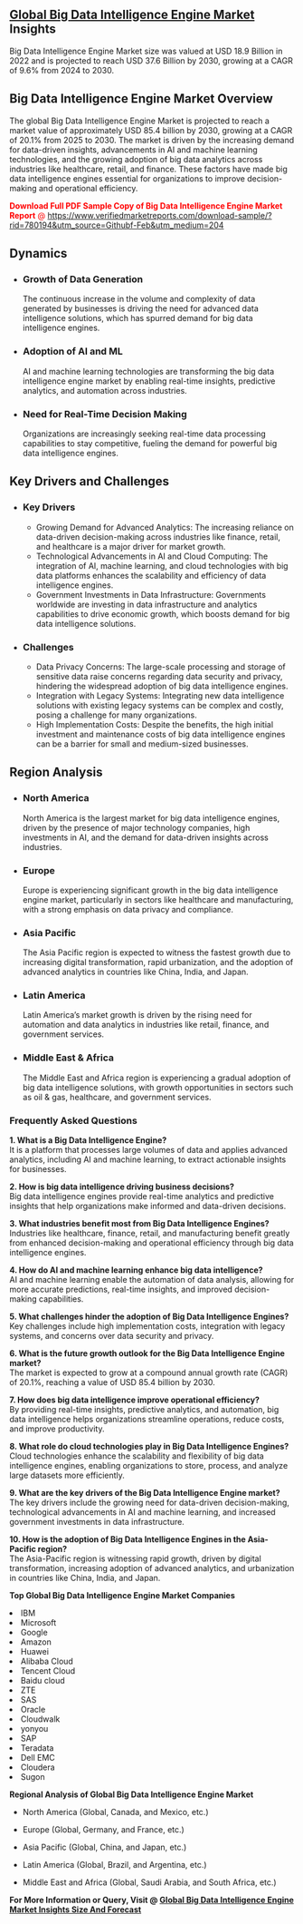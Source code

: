 <h2><a href="https://www.verifiedmarketreports.com/download-sample/?rid=780194&amp;utm_source=Githubf&amp;utm_medium=204" target="_blank">Global Big Data Intelligence Engine Market</a> Insights</h2><p>Big Data Intelligence Engine Market size was valued at USD 18.9 Billion in 2022 and is projected to reach USD 37.6 Billion by 2030, growing at a CAGR of 9.6% from 2024 to 2030.</p><p> <h2>Big Data Intelligence Engine Market Overview</h2> <p>The global Big Data Intelligence Engine Market is projected to reach a market value of approximately USD 85.4 billion by 2030, growing at a CAGR of 20.1% from 2025 to 2030. The market is driven by the increasing demand for data-driven insights, advancements in AI and machine learning technologies, and the growing adoption of big data analytics across industries like healthcare, retail, and finance. These factors have made big data intelligence engines essential for organizations to improve decision-making and operational efficiency.</p> <p><p><span class=""><span style="color: #ff0000;"><strong>Download Full PDF Sample Copy of Big Data Intelligence Engine Market Report</strong> @ </span><a href="https://www.verifiedmarketreports.com/download-sample/?rid=780194&amp;utm_source=Githubf-Feb&amp;utm_medium=204" target="_blank">https://www.verifiedmarketreports.com/download-sample/?rid=780194&amp;utm_source=Githubf-Feb&amp;utm_medium=204</a></span></p></p> <h2>Dynamics</h2> <ul> <li><h3>Growth of Data Generation</h3> The continuous increase in the volume and complexity of data generated by businesses is driving the need for advanced data intelligence solutions, which has spurred demand for big data intelligence engines.</li> <li><h3>Adoption of AI and ML</h3> AI and machine learning technologies are transforming the big data intelligence engine market by enabling real-time insights, predictive analytics, and automation across industries.</li> <li><h3>Need for Real-Time Decision Making</h3> Organizations are increasingly seeking real-time data processing capabilities to stay competitive, fueling the demand for powerful big data intelligence engines.</li> </ul> <h2>Key Drivers and Challenges</h2> <ul> <li><h3>Key Drivers</h3> <ul> <li>Growing Demand for Advanced Analytics: The increasing reliance on data-driven decision-making across industries like finance, retail, and healthcare is a major driver for market growth.</li> <li>Technological Advancements in AI and Cloud Computing: The integration of AI, machine learning, and cloud technologies with big data platforms enhances the scalability and efficiency of data intelligence engines.</li> <li>Government Investments in Data Infrastructure: Governments worldwide are investing in data infrastructure and analytics capabilities to drive economic growth, which boosts demand for big data intelligence solutions.</li> </ul> </li> <li><h3>Challenges</h3> <ul> <li>Data Privacy Concerns: The large-scale processing and storage of sensitive data raise concerns regarding data security and privacy, hindering the widespread adoption of big data intelligence engines.</li> <li>Integration with Legacy Systems: Integrating new data intelligence solutions with existing legacy systems can be complex and costly, posing a challenge for many organizations.</li> <li>High Implementation Costs: Despite the benefits, the high initial investment and maintenance costs of big data intelligence engines can be a barrier for small and medium-sized businesses.</li> </ul> </li> </ul> <h2>Region Analysis</h2> <ul> <li><h3>North America</h3> North America is the largest market for big data intelligence engines, driven by the presence of major technology companies, high investments in AI, and the demand for data-driven insights across industries.</li> <li><h3>Europe</h3> Europe is experiencing significant growth in the big data intelligence engine market, particularly in sectors like healthcare and manufacturing, with a strong emphasis on data privacy and compliance.</li> <li><h3>Asia Pacific</h3> The Asia Pacific region is expected to witness the fastest growth due to increasing digital transformation, rapid urbanization, and the adoption of advanced analytics in countries like China, India, and Japan.</li> <li><h3>Latin America</h3> Latin America’s market growth is driven by the rising need for automation and data analytics in industries like retail, finance, and government services.</li> <li><h3>Middle East & Africa</h3> The Middle East and Africa region is experiencing a gradual adoption of big data intelligence solutions, with growth opportunities in sectors such as oil & gas, healthcare, and government services.</li> </ul> <h3>Frequently Asked Questions</h3> <p><strong>1. What is a Big Data Intelligence Engine?</strong><br> It is a platform that processes large volumes of data and applies advanced analytics, including AI and machine learning, to extract actionable insights for businesses.</p> <p><strong>2. How is big data intelligence driving business decisions?</strong><br> Big data intelligence engines provide real-time analytics and predictive insights that help organizations make informed and data-driven decisions.</p> <p><strong>3. What industries benefit most from Big Data Intelligence Engines?</strong><br> Industries like healthcare, finance, retail, and manufacturing benefit greatly from enhanced decision-making and operational efficiency through big data intelligence engines.</p> <p><strong>4. How do AI and machine learning enhance big data intelligence?</strong><br> AI and machine learning enable the automation of data analysis, allowing for more accurate predictions, real-time insights, and improved decision-making capabilities.</p> <p><strong>5. What challenges hinder the adoption of Big Data Intelligence Engines?</strong><br> Key challenges include high implementation costs, integration with legacy systems, and concerns over data security and privacy.</p> <p><strong>6. What is the future growth outlook for the Big Data Intelligence Engine market?</strong><br> The market is expected to grow at a compound annual growth rate (CAGR) of 20.1%, reaching a value of USD 85.4 billion by 2030.</p> <p><strong>7. How does big data intelligence improve operational efficiency?</strong><br> By providing real-time insights, predictive analytics, and automation, big data intelligence helps organizations streamline operations, reduce costs, and improve productivity.</p> <p><strong>8. What role do cloud technologies play in Big Data Intelligence Engines?</strong><br> Cloud technologies enhance the scalability and flexibility of big data intelligence engines, enabling organizations to store, process, and analyze large datasets more efficiently.</p> <p><strong>9. What are the key drivers of the Big Data Intelligence Engine market?</strong><br> The key drivers include the growing need for data-driven decision-making, technological advancements in AI and machine learning, and increased government investments in data infrastructure.</p> <p><strong>10. How is the adoption of Big Data Intelligence Engines in the Asia-Pacific region?</strong><br> The Asia-Pacific region is witnessing rapid growth, driven by digital transformation, increasing adoption of advanced analytics, and urbanization in countries like China, India, and Japan.</p> </p><p><strong>Top Global Big Data Intelligence Engine Market Companies</strong></p><div data-test-id=""><p><li>IBM</li><li> Microsoft</li><li> Google</li><li> Amazon</li><li> Huawei</li><li> Alibaba Cloud</li><li> Tencent Cloud</li><li> Baidu cloud</li><li> ZTE</li><li> SAS</li><li> Oracle</li><li> Cloudwalk</li><li> yonyou</li><li> SAP</li><li> Teradata</li><li> Dell EMC</li><li> Cloudera</li><li> Sugon</li></p><div><strong>Regional Analysis of&nbsp;Global Big Data Intelligence Engine Market</strong></div><ul><li dir="ltr"><p dir="ltr">North America&nbsp;(Global, Canada, and Mexico, etc.)</p></li><li dir="ltr"><p dir="ltr">Europe (Global, Germany, and France, etc.)</p></li><li dir="ltr"><p dir="ltr">Asia Pacific&nbsp;(Global, China, and Japan, etc.)</p></li><li dir="ltr"><p dir="ltr">Latin America&nbsp;(Global, Brazil, and Argentina, etc.)</p></li><li dir="ltr">Middle East and Africa&nbsp;(Global, Saudi Arabia, and South Africa, etc.)</li></ul><p><strong>For More Information or Query, Visit @&nbsp;</strong><strong><a href="https://www.verifiedmarketreports.com/product/big-data-intelligence-engine-market/?utm_source=Githubf&amp;utm_medium=204" target="_blank">Global Big Data Intelligence Engine Market Insights Size And Forecast</a></strong></p></div>
